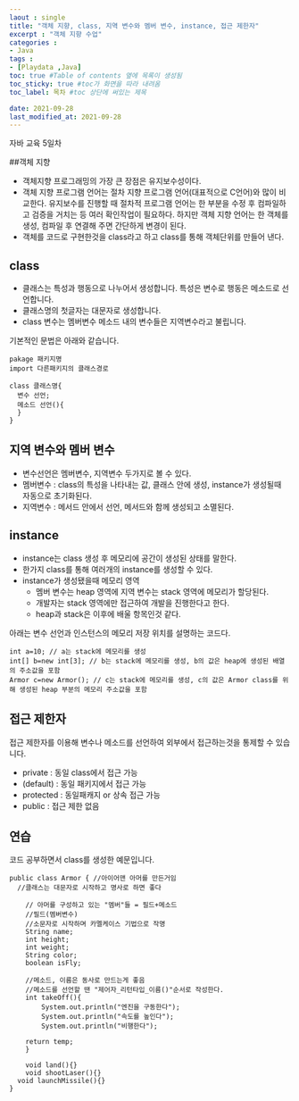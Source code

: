 ```yaml
---
laout : single
title: "객체 지향, class, 지역 변수와 멤버 변수, instance, 접근 제한자"
excerpt : "객체 지향 수업"
categories :
- Java
tags :
- [Playdata ,Java]
toc: true #Table of contents 옆에 목록이 생성됨
toc_sticky: true #toc가 화면을 따라 내려옴
toc_label: 목차 #toc 상단에 써있는 제목

date: 2021-09-28
last_modified_at: 2021-09-28
---
```


자바 교육 5일차

##객체 지향
- 객체지향 프로그래밍의 가장 큰 장점은 유지보수성이다.
- 객체 지향 프로그램 언어는 절차 지향 프로그램 언어(대표적으로 C언어)와 많이 비교한다. 유지보수를 진행할 때 절차적 프로그램 언어는 한 부분을 수정 후 컴파일하고 검증을 거치는 등 여러 확인작업이 필요하다. 하지만 객체 지향 언어는 한 객체를 생성, 컴파일 후 연결해 주면 간단하게 변경이 된다.
- 객체를 코드로 구현한것을 class라고 하고 class를 통해 객체단위를 만들어 낸다.

## class
- 클래스는 특성과 행동으로 나누어서 생성합니다. 특성은 변수로 행동은 메소드로 선언합니다.
- 클래스명의 첫글자는 대문자로 생성합니다.
- class 변수는 멤버변수 메소드 내의 변수들은 지역변수라고 불립니다.

기본적인 문법은 아래와 같습니다.
```
pakage 패키지명
import 다른패키지의 클래스경로

class 클래스명{
  변수 선언;
  메소드 선언(){
  }
}
```

## 지역 변수와 멤버 변수
- 변수선언은 멤버변수, 지역변수 두가지로 볼 수 있다.
- 멤버변수 : class의 특성을 나타내는 값, 클래스 안에 생성, instance가 생성될때 자동으로 초기화된다.
- 지역변수 : 메서드 안에서 선언, 메서드와 함께 생성되고 소멸된다.


## instance
- instance는 class 생성 후 메모리에 공간이 생성된 상태를 말한다.
- 한가지 class를 통해 여러개의 instance를 생성할 수 있다.
- instance가 생성됐을때 메모리 영역
  - 멤버 변수는 heap 영역에 지역 변수는 stack 영역에 메모리가 할당된다.
  - 개발자는 stack 영역에만 접근하여 개발을 진행한다고 한다.
  - heap과 stack은 이후에 배울 항목인것 같다.

아래는 변수 선언과 인스턴스의 메모리 저장 위치를 설명하는 코드다.
```
int a=10; // a는 stack에 메모리를 생성
int[] b=new int[3]; // b는 stack에 메모리를 생성, b의 값은 heap에 생성된 배열의 주소값을 포함
Armor c=new Armor(); // c는 stack에 메모리를 생성, c의 값은 Armor class를 위해 생성된 heap 부분의 메모리 주소값을 포함
```

## 접근 제한자
접근 제한자를 이용해 변수나 메소드를 선언하여 외부에서 접근하는것을 통제할 수 있습니다.

- private : 동일 class에서 접근 가능
- (default) : 동일 패키지에서 접근 가능
- protected : 동일패캐지 or 상속 접근 가능
- public : 접근 제한 없음

## 연습
코드 공부하면서 class를 생성한 예문입니다.
```power shell
public class Armor { //아이어맨 아머를 만든거임
  //클래스는 대문자로 시작하고 명사로 하면 좋다

	// 아머를 구성하고 있는 "멤버"들 = 필드+메소드
	//필드(멤버변수)
	//소문자로 시작하며 카멜케이스 기법으로 작명
	String name;
	int height;
	int weight;
	String color;
	boolean isFly;

	//메소드, 이름은 동사로 만드는게 좋음
	//메소드를 선언할 땐 "제어자_리턴타입_이름()"순서로 작성한다.
	int takeOff(){
		System.out.println("엔진을 구동한다");
		System.out.println("속도를 높인다");
		System.out.println("비행한다");

    return temp;
	}

	void land(){}
	void shootLaser(){}
  void launchMissile(){}
}
```
